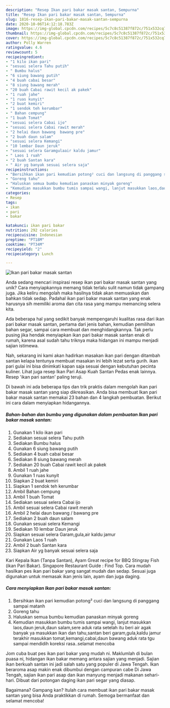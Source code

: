 ```yaml
---
description: "Resep Ikan pari bakar masak santan, Sempurna"
title: "Resep Ikan pari bakar masak santan, Sempurna"
slug: 1816-resep-ikan-pari-bakar-masak-santan-sempurna
date: 2020-10-06T14:12:18.783Z
image: https://img-global.cpcdn.com/recipes/5c7c8c51387f872c/751x532cq70/ikan-pari-bakar-masak-santan-foto-resep-utama.jpg
thumbnail: https://img-global.cpcdn.com/recipes/5c7c8c51387f872c/751x532cq70/ikan-pari-bakar-masak-santan-foto-resep-utama.jpg
cover: https://img-global.cpcdn.com/recipes/5c7c8c51387f872c/751x532cq70/ikan-pari-bakar-masak-santan-foto-resep-utama.jpg
author: Polly Warren
ratingvalue: 4.6
reviewcount: 5
recipeingredient:
- "1 kilo ikan pari"
- "sesuai selera Tahu putih"
- " Bumbu halus"
- "6 siung bawang putih"
- "4 buah cabai besar"
- "8 siung bawang merah"
- "20 buah Cabai rawit kecil ak pakek"
- "1 ruah jahe"
- "1 ruas kunyit"
- "2 buat kemiri"
- "1 sendok teh kerumbar"
- " Bahan cempung"
- "1 buah Tomat"
- "sesuai selera Cabai ijo"
- "sesuai selera Cabai rawit merah"
- "2 helai daun bawang  bawang pre"
- "2 buah daun salam"
- "sesuai selera Kemangi"
- "10 lembar Daun jeruk"
- "sesuai selera Garamgulaair kaldu jamur"
- " Laos 1 ruah"
- "2 buah Santan kara"
- " Air yg banyak sesuai selera saja"
recipeinstructions:
- "Bersihkan ikan pari kemudian potong² cuci dan langsung di panggang sampai matanh"
- "Goreng tahu"
- "Haluskan semua bumbu kemudian panaskan minyak goreng"
- "Kemudian masukkan bumbu tumis sampai wangi, lanjut masukkan laos,daun jeruk,daun salam,sere aduk rata setelah itu beri air agak banyak ya masukkan ikan dan tahu,santan beri garam,gula,kaldu jamur terakhir masukkan tomat,kemangi,cabai,daun bawang aduk rata tgu sampai mendidih koreksi rasa..selamat mencoba"
categories:
- Resep
tags:
- ikan
- pari
- bakar

katakunci: ikan pari bakar 
nutrition: 292 calories
recipecuisine: Indonesian
preptime: "PT18M"
cooktime: "PT34M"
recipeyield: "2"
recipecategory: Lunch

---
```



![Ikan pari bakar masak santan](https://img-global.cpcdn.com/recipes/5c7c8c51387f872c/751x532cq70/ikan-pari-bakar-masak-santan-foto-resep-utama.jpg)

Anda sedang mencari inspirasi resep ikan pari bakar masak santan yang unik? Cara menyiapkannya memang tidak terlalu sulit namun tidak gampang juga. Jika keliru mengolah maka hasilnya tidak akan memuaskan dan bahkan tidak sedap. Padahal ikan pari bakar masak santan yang enak harusnya sih memiliki aroma dan cita rasa yang mampu memancing selera kita.

Ada beberapa hal yang sedikit banyak mempengaruhi kualitas rasa dari ikan pari bakar masak santan, pertama dari jenis bahan, kemudian pemilihan bahan segar, sampai cara membuat dan menghidangkannya. Tak perlu pusing jika hendak menyiapkan ikan pari bakar masak santan enak di rumah, karena asal sudah tahu triknya maka hidangan ini mampu menjadi sajian istimewa.

Nah, sekarang ini kami akan hadirkan masakan ikan pari dengan ditambah santan kelapa tentunya membuat masakan ini lebih lezat serta gurih. ikan pari gulai ini bisa dinimkati kapan saja sesuai dengan kebutuhan pecinta kuliner. Lihat juga resep Ikan Pari Asap Kuah Santan Pedas enak lainnya. Resep &#39;ikan pari santan&#39; paling teruji.


Di bawah ini ada beberapa tips dan trik praktis dalam mengolah ikan pari bakar masak santan yang siap dikreasikan. Anda bisa membuat Ikan pari bakar masak santan memakai 23 bahan dan 4 langkah pembuatan. Berikut ini cara dalam menyiapkan hidangannya.

<!--inarticleads1-->

##### Bahan-bahan dan bumbu yang digunakan dalam pembuatan Ikan pari bakar masak santan:

1. Gunakan 1 kilo ikan pari
1. Sediakan sesuai selera Tahu putih
1. Sediakan  Bumbu halus
1. Gunakan 6 siung bawang putih
1. Sediakan 4 buah cabai besar
1. Sediakan 8 siung bawang merah
1. Sediakan 20 buah Cabai rawit kecil ak pakek
1. Ambil 1 ruah jahe
1. Gunakan 1 ruas kunyit
1. Siapkan 2 buat kemiri
1. Siapkan 1 sendok teh kerumbar
1. Ambil  Bahan cempung
1. Ambil 1 buah Tomat
1. Sediakan sesuai selera Cabai ijo
1. Ambil sesuai selera Cabai rawit merah
1. Ambil 2 helai daun bawang / bawang pre
1. Sediakan 2 buah daun salam
1. Gunakan sesuai selera Kemangi
1. Sediakan 10 lembar Daun jeruk
1. Siapkan sesuai selera Garam,gula,air kaldu jamur
1. Gunakan  Laos 1 ruah
1. Ambil 2 buah Santan kara
1. Siapkan  Air yg banyak sesuai selera saja


Kari Kepala Ikan (Tanpa Santan), Ayam Great recipe for BBQ Stingray Fish (ikan Pari Bakar). Singapore Restaurant Guide : Find Top. Cara mudah hasilkan pes ikan pari bakar yang sangat mudah dan sedap. Sesuai juga digunakan untuk memasak ikan jenis lain, ayam dan juga daging. 

<!--inarticleads2-->

##### Cara menyiapkan Ikan pari bakar masak santan:

1. Bersihkan ikan pari kemudian potong² cuci dan langsung di panggang sampai matanh
1. Goreng tahu
1. Haluskan semua bumbu kemudian panaskan minyak goreng
1. Kemudian masukkan bumbu tumis sampai wangi, lanjut masukkan laos,daun jeruk,daun salam,sere aduk rata setelah itu beri air agak banyak ya masukkan ikan dan tahu,santan beri garam,gula,kaldu jamur terakhir masukkan tomat,kemangi,cabai,daun bawang aduk rata tgu sampai mendidih koreksi rasa..selamat mencoba


Jom cuba buat pes ikan pari bakar yang mudah ni. Maklumlah di bulan puasa ni, hidangan ikan bakar memang antara sajian yang menjadi. Sajian ikan berkuah santan ini jadi salah satu yang populer di Jawa Tengah. Ikan beraroma asap makin enak dibumbui dengan campuran cabe Di Jawa Tengah, sajian ikan pari asap dan ikan manyung menjadi makanan sehari-hari. Dibuat dari potongan daging ikan pari segar yang diasap. 

Bagaimana? Gampang kan? Itulah cara membuat ikan pari bakar masak santan yang bisa Anda praktikkan di rumah. Semoga bermanfaat dan selamat mencoba!
